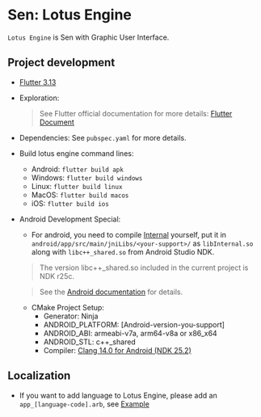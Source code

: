 # Sen: Lotus Engine

`Lotus Engine` is Sen with Graphic User Interface.

## Project development

-   [Flutter 3.13](https://docs.flutter.dev/get-started/install)

-   Exploration:

    > See Flutter official documentation for more details: [Flutter Document](https://docs.flutter.dev/get-started/editor)

-   Dependencies: See `pubspec.yaml` for more details.

-   Build lotus engine command lines:

    -   Android: `flutter build apk`
    -   Windows: `flutter build windows`
    -   Linux: `flutter build linux`
    -   MacOS: `flutter build macos`
    -   iOS: `flutter build ios`

-   Android Development Special:

    -   For android, you need to compile [Internal](https://github.com/Haruma-VN/Sen/tree/master/Internal) yourself, put it in `android/app/src/main/jniLibs/<your-support>/` as `libInternal.so` along with `libc++_shared.so` from Android Studio NDK.

    > The version libc++\_shared.so included in the current project is NDK r25c.

    > See the [Android documentation](https://source.android.com/docs/core/architecture/vndk/linker-namespace) for details.

    -   CMake Project Setup:
        -   Generator: Ninja
        -   ANDROID_PLATFORM: [Android-version-you-support]
        -   ANDROID_ABI: armeabi-v7a, arm64-v8a or x86_x64
        -   ANDROID_STL: c++\_shared
        -   Compiler: [Clang 14.0 for Android (NDK 25.2)](https://developer.android.com/ndk/downloads)

## Localization

-   If you want to add language to Lotus Engine, please add an `app_[language-code].arb`, see [Example](https://github.com/Haruma-VN/Sen/tree/master/Engine/lib/l10n)
